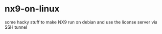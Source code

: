 # nx9-on-linux
some hacky stuff to make NX9 run on debian and use the license server via SSH tunnel
